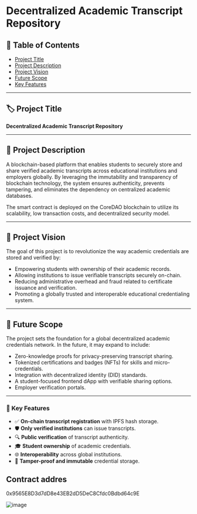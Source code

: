 # Decentralized Academic Transcript Repository

## 📘 Table of Contents
- [Project Title](#project-title)
- [Project Description](#project-description)
- [Project Vision](#project-vision)
- [Future Scope](#future-scope)
- [Key Features](#key-features)

---

## 🏷️ Project Title
**Decentralized Academic Transcript Repository**

---

## 📄 Project Description

A blockchain-based platform that enables students to securely store and share verified academic transcripts across educational institutions and employers globally. By leveraging the immutability and transparency of blockchain technology, the system ensures authenticity, prevents tampering, and eliminates the dependency on centralized academic databases.

The smart contract is deployed on the CoreDAO blockchain to utilize its scalability, low transaction costs, and decentralized security model.

---

## 🎯 Project Vision

The goal of this project is to revolutionize the way academic credentials are stored and verified by:

- Empowering students with ownership of their academic records.
- Allowing institutions to issue verifiable transcripts securely on-chain.
- Reducing administrative overhead and fraud related to certificate issuance and verification.
- Promoting a globally trusted and interoperable educational credentialing system.

---

## 🚀 Future Scope

The project sets the foundation for a global decentralized academic credentials network. In the future, it may expand to include:

- Zero-knowledge proofs for privacy-preserving transcript sharing.
- Tokenized certifications and badges (NFTs) for skills and micro-credentials.
- Integration with decentralized identity (DID) standards.
- A student-focused frontend dApp with verifiable sharing options.
- Employer verification portals.

---

### 🔑 Key Features

- ✅ **On-chain transcript registration** with IPFS hash storage.
- 🛡️ **Only verified institutions** can issue transcripts.
- 🔍 **Public verification** of transcript authenticity.
- 🎓 **Student ownership** of academic credentials.
- 🌐 **Interoperability** across global institutions.
- 🔐 **Tamper-proof and immutable** credential storage.

## Contract addres 
0x9565E8D3d7dD8e43EB2dD5DeC8Cfdc0Bdbd64c9E

![image](https://github.com/user-attachments/assets/bf27e527-33d0-48a3-92d9-a86a528afe45)
